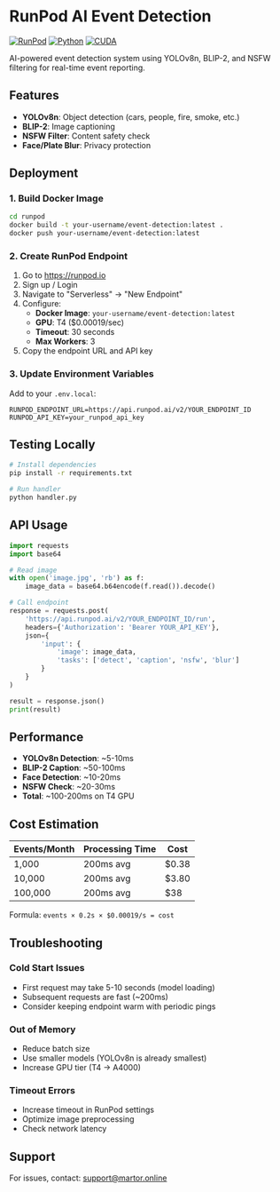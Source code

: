 # RunPod AI Event Detection

[![RunPod](https://img.shields.io/badge/RunPod-Serverless-purple)](https://runpod.io)
[![Python](https://img.shields.io/badge/Python-3.10-blue)](https://python.org)
[![CUDA](https://img.shields.io/badge/CUDA-11.8-green)](https://developer.nvidia.com/cuda-toolkit)

AI-powered event detection system using YOLOv8n, BLIP-2, and NSFW filtering for real-time event reporting.

## Features

- **YOLOv8n**: Object detection (cars, people, fire, smoke, etc.)
- **BLIP-2**: Image captioning
- **NSFW Filter**: Content safety check
- **Face/Plate Blur**: Privacy protection

## Deployment

### 1. Build Docker Image

```bash
cd runpod
docker build -t your-username/event-detection:latest .
docker push your-username/event-detection:latest
```

### 2. Create RunPod Endpoint

1. Go to https://runpod.io
2. Sign up / Login
3. Navigate to "Serverless" → "New Endpoint"
4. Configure:
   - **Docker Image**: `your-username/event-detection:latest`
   - **GPU**: T4 ($0.00019/sec)
   - **Timeout**: 30 seconds
   - **Max Workers**: 3
5. Copy the endpoint URL and API key

### 3. Update Environment Variables

Add to your `.env.local`:

```env
RUNPOD_ENDPOINT_URL=https://api.runpod.ai/v2/YOUR_ENDPOINT_ID
RUNPOD_API_KEY=your_runpod_api_key
```

## Testing Locally

```bash
# Install dependencies
pip install -r requirements.txt

# Run handler
python handler.py
```

## API Usage

```python
import requests
import base64

# Read image
with open('image.jpg', 'rb') as f:
    image_data = base64.b64encode(f.read()).decode()

# Call endpoint
response = requests.post(
    'https://api.runpod.ai/v2/YOUR_ENDPOINT_ID/run',
    headers={'Authorization': 'Bearer YOUR_API_KEY'},
    json={
        'input': {
            'image': image_data,
            'tasks': ['detect', 'caption', 'nsfw', 'blur']
        }
    }
)

result = response.json()
print(result)
```

## Performance

- **YOLOv8n Detection**: ~5-10ms
- **BLIP-2 Caption**: ~50-100ms
- **Face Detection**: ~10-20ms
- **NSFW Check**: ~20-30ms
- **Total**: ~100-200ms on T4 GPU

## Cost Estimation

| Events/Month | Processing Time | Cost |
|--------------|----------------|------|
| 1,000 | 200ms avg | $0.38 |
| 10,000 | 200ms avg | $3.80 |
| 100,000 | 200ms avg | $38 |

Formula: `events × 0.2s × $0.00019/s = cost`

## Troubleshooting

### Cold Start Issues
- First request may take 5-10 seconds (model loading)
- Subsequent requests are fast (~200ms)
- Consider keeping endpoint warm with periodic pings

### Out of Memory
- Reduce batch size
- Use smaller models (YOLOv8n is already smallest)
- Increase GPU tier (T4 → A4000)

### Timeout Errors
- Increase timeout in RunPod settings
- Optimize image preprocessing
- Check network latency

## Support

For issues, contact: support@martor.online
